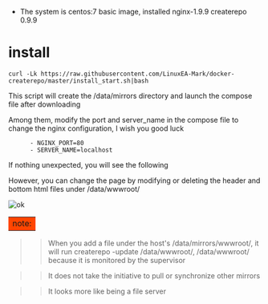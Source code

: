 * The system is centos:7 basic image, installed nginx-1.9.9 createrepo 0.9.9

# install 
```
curl -Lk https://raw.githubusercontent.com/LinuxEA-Mark/docker-createrepo/master/install_start.sh|bash
```

This script will create the /data/mirrors directory and launch the compose file after downloading

Among them, modify the port and server_name in the compose file to change the nginx configuration, I wish you good luck

```
      - NGINX_PORT=80
      - SERVER_NAME=localhost
```      

If nothing unexpected, you will see the following

However, you can change the page by modifying or deleting the header and bottom html files under /data/wwwroot/

![ok](https://raw.githubusercontent.com/LinuxEA-Mark/docker-createrepo/master/ok.png)


<table><tr><td bgcolor=#FF4500> note: </td></tr></table>

>> When you add a file under the host's /data/mirrors/wwwroot/, it will run createrepo -update /data/wwwroot/, /data/wwwroot/ because it is monitored by the supervisor

>> It does not take the initiative to pull or synchronize other mirrors

>> It looks more like being a file server
